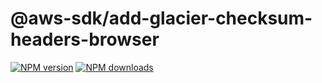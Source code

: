 # @aws-sdk/add-glacier-checksum-headers-browser

[![NPM version](https://img.shields.io/npm/v/@aws-sdk/add-glacier-checksum-headers-browser.svg)](https://www.npmjs.com/package/@aws-sdk/add-glacier-checksum-headers-browser)
[![NPM downloads](https://img.shields.io/npm/dm/@aws-sdk/add-glacier-checksum-headers-browser.svg)](https://www.npmjs.com/package/@aws-sdk/add-glacier-checksum-headers-browser)
